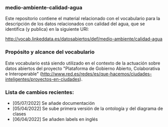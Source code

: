 ### medio-ambiente-calidad-agua
Este repositorio contiene el material relacionado con el vocabulario para la descripción de los datos relacionados con calidad del agua, que se identifica (y publica) en la siguiente URI:

http://vocab.linkeddata.es/datosabiertos/def/medio-ambiente/calidad-agua

### Propósito y alcance del vocabulario
Este vocabulario está siendo utilizado en el contexto de la actuación sobre datos abiertos del proyecto "Plataforma de Gobierno Abierto, Colaborativa e Interoperable" (http://www.red.es/redes/es/que-hacemos/ciudades-inteligentes/proyectos-en-ciudades).

### Lista de cambios recientes:
 - [05/07/2022] Se añade documentación
 - [05/04/2022] Se sube primera versión de la ontología y del diagrama de clases
 - [06/04/2022] Se añaden labels en inglés
